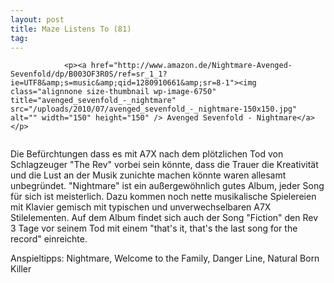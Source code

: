 ```yaml
---
layout: post
title: Maze Listens To (81)
tag: 
---
```



                <p><a href="http://www.amazon.de/Nightmare-Avenged-Sevenfold/dp/B003OF3R0S/ref=sr_1_1?ie=UTF8&amp;s=music&amp;qid=1280910661&amp;sr=8-1"><img class="alignnone size-thumbnail wp-image-6750" title="avenged_sevenfold_-_nightmare" src="/uploads/2010/07/avenged_sevenfold_-_nightmare-150x150.jpg" alt="" width="150" height="150" /> Avenged Sevenfold - Nightmare</a></p>
<img src="/uploads/2010/02/maze_listens_to_5stars.png" alt="" />
<p>Die Befürchtungen dass es mit A7X nach dem plötzlichen Tod von Schlagzeuger &quot;The Rev&quot; vorbei sein könnte, dass die Trauer die Kreativität und die Lust an der Musik zunichte machen könnte waren allesamt unbegründet. &quot;Nightmare&quot; ist ein außergewöhnlich gutes Album, jeder Song für sich ist meisterlich. Dazu kommen noch nette musikalische Spielereien mit Klavier gemisch mit typischen und unverwechselbaren A7X Stilelementen. Auf dem Album findet sich auch der Song &quot;Fiction&quot; den Rev 3 Tage vor seinem Tod mit einem &quot;that's it, that's the last song for the record&quot; einreichte.</p>
<p>Anspieltipps: Nightmare, Welcome to the Family, Danger Line, Natural Born Killer</p>
            
